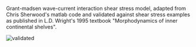 Grant-madsen wave-current interaction shear stress model, adapted from Chris Sherwood's matlab code and validated against shear stress examples as published in L.D. Wright's 1995 textbook "Morphodynamics of inner continental shelves".

![validated](https://github.com/user-attachments/assets/8049bb98-eb79-4393-a821-ef4964ea8f69)
